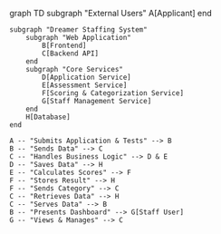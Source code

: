 
graph TD
    subgraph "External Users"
        A[Applicant]
    end

    subgraph "Dreamer Staffing System"
        subgraph "Web Application"
            B[Frontend]
            C[Backend API]
        end
        subgraph "Core Services"
            D[Application Service]
            E[Assessment Service]
            F[Scoring & Categorization Service]
            G[Staff Management Service]
        end
        H[Database]
    end

    A -- "Submits Application & Tests" --> B
    B -- "Sends Data" --> C
    C -- "Handles Business Logic" --> D & E
    D -- "Saves Data" --> H
    E -- "Calculates Scores" --> F
    F -- "Stores Result" --> H
    F -- "Sends Category" --> C
    C -- "Retrieves Data" --> H
    C -- "Serves Data" --> B
    B -- "Presents Dashboard" --> G[Staff User]
    G -- "Views & Manages" --> C
